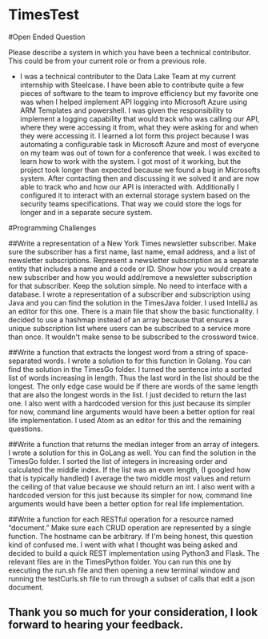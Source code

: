 # TimesTest


#Open Ended Question


Please describe a system in which you have been a technical contributor. This could be from your current role or from a previous role.
- I was a technical contributor to the Data Lake Team at my current internship with Steelcase. I have been able to contribute quite a few pieces of software to the team to improve efficiency but my favorite one was when I helped implement API logging into Microsoft Azure using ARM Templates and powershell. I was given the responsibility to implement a logging capability that would track who was calling our API, where they were accessing it from, what they were asking for and when they were accessing it. I learned a lot form this project because I was automating a configurable task in Microsoft Azure and most of everyone on my team was out of town for a conference that week. I was excited to learn how to work with the system. I got most of it working, but the project took longer than expected because we found a bug in Microsofts system. After contacting then and discussing it we solved it and are now able to track who and how our API is interacted with. Additionally I configured it to interact with an external storage system based on the security teams specifications. That way we could store the logs for longer and in a separate secure system.



#Programming Challenges


##Write a representation of a New York Times newsletter subscriber. Make sure the subscriber has a first name, last name, email address, and a list of newsletter subscriptions. Represent a newsletter subscription as a separate entity that includes a name and a code or ID. Show how you would create a new subscriber and how you would add/remove a newsletter subscription for that subscriber. Keep the solution simple. No need to interface with a database.
I wrote a representation of a subscriber and subscription using Java and you can find the solution in the TimesJava folder. I used IntelliJ as an editor for this one. There is a main file that show the basic functionality. I decided to use a hashmap instead of an array because that ensures a unique subscription list where users can be subscribed to a service more than once. It wouldn't make sense to be subscribed to the crossword twice.

##Write a function that extracts the longest word from a string of space-separated words.
I wrote a solution to for this function In Golang. You can find the solution in the TimesGo folder. I turned the sentence into a sorted list of words increasing in length. Thus the last word in the list should be the longest. The only edge case would be if there are words of the same length that are also the longest words in the list. I just decided to return the last one. I also went with a hardcoded version for this just because its simpler for now, command line arguments would have been a better option for real life implementation. I used Atom as an editor for this and the remaining questions.  

##Write a function that returns the median integer from an array of integers.
I wrote a solution for this in GoLang as well. You can find the solution in the TimesGo folder. I sorted the list of integers in increasing order and calculated the middle index. If the list was an even length, (I googled how that is typically handled) I average the two middle most values and return the ceiling of that value because we should return an int. I also went with a hardcoded version for this just because its simpler for now, command line arguments would have been a better option for real life implementation.

##Write a function for each RESTful operation for a resource named “document.” Make sure each CRUD operation are represented by a single function. The hostname can be arbitrary.
If I'm being honest, this question kind of confused me. I went with what I thought was being asked and decided to build a quick REST implementation using Python3 and Flask. The relevant files are in the TimesPython folder. You can run this one by executing the run.sh file and then opening a new terminal window and running the testCurls.sh file to run through a subset of calls that edit a json document.

## Thank you so much for your consideration, I look forward to hearing your feedback.
